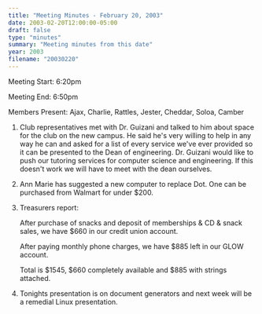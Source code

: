 ```yaml
---
title: "Meeting Minutes - February 20, 2003"
date: 2003-02-20T12:00:00-05:00
draft: false
type: "minutes"
summary: "Meeting minutes from this date"
year: 2003
filename: "20030220"
---
```


Meeting Start: 6:20pm </p><p>
Meeting End: 6:50pm </p><p>
Members Present: Ajax, Charlie, Rattles, Jester, Cheddar, Soloa, Camber </p><p>
1. Club representatives met with Dr. Guizani and talked to him about space for the club on the new campus. He said he's very willing to help in any way he can and asked for a list of every service we've ever provided so it can be presented to the Dean of engineering. Dr. Guizani would like to push our tutoring services for computer science and engineering. If this doesn't work we will have to meet with the dean ourselves. </p><p>
2. Ann Marie has suggested a new computer to replace Dot. One can be purchased from Walmart for under $200. </p><p>
3. Treasurers report: </p><p>
After purchase of snacks and deposit of memberships & CD & snack sales, we have $660 in our credit union account. </p><p>
After paying monthly phone charges, we have $885 left in our GLOW account. </p><p>
Total is $1545, $660 completely available and $885 with strings attached. </p><p>
4. Tonights presentation is on document generators and next week will be a remedial Linux presentation.</p>
